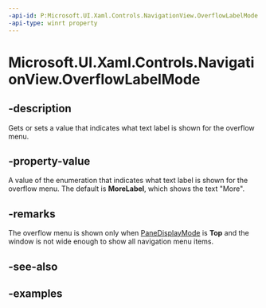 ```yaml
---
-api-id: P:Microsoft.UI.Xaml.Controls.NavigationView.OverflowLabelMode
-api-type: winrt property
---
```

<!-- Property syntax.
public NavigationViewOverflowLabelMode OverflowLabelMode { get;  set; }
-->

# Microsoft.UI.Xaml.Controls.NavigationView.OverflowLabelMode


## -description

Gets or sets a value that indicates what text label is shown for the overflow menu.


## -property-value

A value of the enumeration that indicates what text label is shown for the overflow menu. The default is **MoreLabel**, which shows the text "More".


## -remarks

The overflow menu is shown only when [PaneDisplayMode](navigationview_panedisplaymode.md) is **Top** and the window is not wide enough to show all navigation menu items.


## -see-also


## -examples


